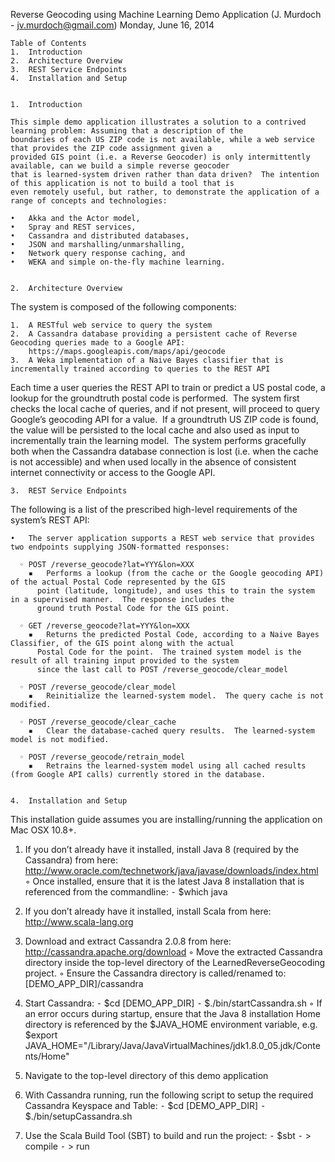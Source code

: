 
Reverse Geocoding using Machine Learning Demo Application
(J. Murdoch - jv.murdoch@gmail.com)
Monday, June 16, 2014

	Table of Contents
	1.	Introduction
	2.	Architecture Overview
	3.	REST Service Endpoints
	4.	Installation and Setup


	1.	Introduction

	This simple demo application illustrates a solution to a contrived learning problem: Assuming that a description of the 
	boundaries of each US ZIP code is not available, while a web service that provides the ZIP code assignment given a 
	provided GIS point (i.e. a Reverse Geocoder) is only intermittently available, can we build a simple reverse geocoder 
	that is learned-system driven rather than data driven?  The intention of this application is not to build a tool that is 
	even remotely useful, but rather, to demonstrate the application of a range of concepts and technologies:

	•	Akka and the Actor model, 
	•	Spray and REST services, 
	•	Cassandra and distributed databases, 
	•	JSON and marshalling/unmarshalling,
	•	Network query response caching, and
	•	WEKA and simple on-the-fly machine learning.


	2.	Architecture Overview

The system is composed of the following components:

	1.	A RESTful web service to query the system
	2.	A Cassandra database providing a persistent cache of Reverse Geocoding queries made to a Google API: 
	    https://maps.googleapis.com/maps/api/geocode
	3.	A Weka implementation of a Naive Bayes classifier that is incrementally trained according to queries to the REST API

Each time a user queries the REST API to train or predict a US postal code, a lookup for the groundtruth postal code is 
performed.  The system first checks the local cache of queries, and if not present, will proceed to query Google’s geocoding
API for a value.  If a groundtruth US ZIP code is found, the value will be persisted to the local cache and also used as 
input to incrementally train the learning model.  The system performs gracefully both when the Cassandra database connection
is lost (i.e. when the cache is not accessible) and when used locally in the absence of consistent internet connectivity or 
access to the Google API.


	3.	REST Service Endpoints

  The following is a list of the prescribed high-level requirements of the system’s REST API:

	•	The server application supports a REST web service that provides two endpoints supplying JSON-formatted responses:

	  ◦	POST /reverse_geocode?lat=YYY&lon=XXX
	    ▪	Performs a lookup (from the cache or the Google geocoding API) of the actual Postal Code represented by the GIS 
	      point (latitude, longitude), and uses this to train the system in a supervised manner.  The response includes the 
	      ground truth Postal Code for the GIS point.

	  ◦	GET /reverse_geocode?lat=YYY&lon=XXX
	    ▪	Returns the predicted Postal Code, according to a Naive Bayes Classifier, of the GIS point along with the actual 
	      Postal Code for the point.  The trained system model is the result of all training input provided to the system 
	      since the last call to POST /reverse_geocode/clear_model

	  ◦	POST /reverse_geocode/clear_model
	    ▪	Reinitialize the learned-system model.  The query cache is not modified.

	  ◦	POST /reverse_geocode/clear_cache
	    ▪	Clear the database-cached query results.  The learned-system model is not modified.

	  ◦	POST /reverse_geocode/retrain_model
	    ▪	Retrains the learned-system model using all cached results (from Google API calls) currently stored in the database.


	4.	Installation and Setup

This installation guide assumes you are installing/running the application on Mac OSX 10.8+.

1. If you don’t already have it installed, install Java 8 (required by the Cassandra) from here:
    http://www.oracle.com/technetwork/java/javase/downloads/index.html
	◦	Once installed, ensure that it is the latest Java 8 installation that is referenced from the commandline: 
	⁃	$which java

2. If you don’t already have it installed, install Scala from here: http://www.scala-lang.org

3. Download and extract Cassandra 2.0.8 from here: http://cassandra.apache.org/download
	◦	Move the extracted Cassandra directory inside the top-level directory of the LearnedReverseGeocoding project.
	◦	Ensure the Cassandra directory is called/renamed to: [DEMO_APP_DIR]/cassandra

4. Start Cassandra: 
	⁃	$cd [DEMO_APP_DIR]
	⁃	$./bin/startCassandra.sh
  	◦	If an error occurs during startup, ensure that the Java 8 installation Home directory is referenced by the 
  	  $JAVA_HOME environment variable, e.g. $export JAVA_HOME="/Library/Java/JavaVirtualMachines/jdk1.8.0_05.jdk/Contents/Home"

5. Navigate to the top-level directory of this demo application

6. With Cassandra running, run the following script to setup the required Cassandra Keyspace and Table: 
	⁃	$cd [DEMO_APP_DIR]
	⁃	$./bin/setupCassandra.sh

7. Use the Scala Build Tool (SBT) to build and run the project:
	⁃	$sbt
	⁃	> compile
	⁃	> run
	

